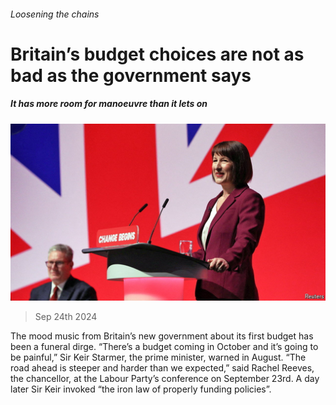 ###### Loosening the chains

# Britain’s budget choices are not as bad as the government says 

##### It has more room for manoeuvre than it lets on 

![image](images/20240928_BRP502.jpg) 

> Sep 24th 2024 

The mood music from Britain’s new government about its first budget has been a funeral dirge. “There’s a budget coming in October and it’s going to be painful,” Sir Keir Starmer, the prime minister, warned in August. “The road ahead is steeper and harder than we expected,” said Rachel Reeves, the chancellor, at the Labour Party’s conference on September 23rd. A day later Sir Keir invoked “the iron law of properly funding policies”.

